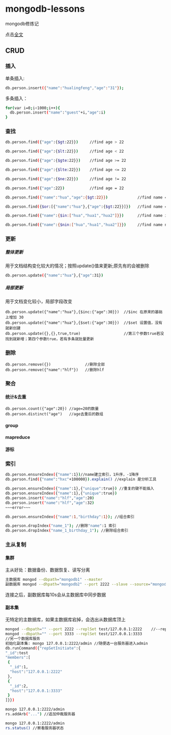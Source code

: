 mongodb-lessons
=====
mongodb修炼记

点击[全文][df1]

## CRUD
### 插入
单条插入:
```sh
db.person.insert({"name":"hualingfeng","age":"31"});
```
多条插入：
```sh
for(var i=0;i<1000;i++){ 
  db.person.insert("name":"guest"+i,"age":i) 
}
```

### 查找
```sh
db.person.find({"age":{$gt:22}})     //find age > 22
```
```sh
db.person.find({"age":{$lt:22}})     //find age < 22
```
```sh
db.person.find({"age":{$gte:22}})    //find age >= 22
```
```sh
db.person.find({"age":{$lte:22}})    //find age <= 22
```
```sh
db.person.find({"age":{$ne:22}})     //find age != 22
```
```sh
db.person.find({"age":22})           //find age = 22
```
```sh
db.person.find({"name":"hua","age":{$gt:22}})             //find name = hua AND age > 22
```
```sh
db.person.find({$or:[{"name":"hua"},{"age":{$gt:22}}]})   //find name = hua||age > 22
```
```sh
db.person.find({"name":{$in:["hua","hua1","hua2"]}})      //find name in ["hua","hua2","hua3"]
```
```sh
db.person.find({"name":{$nin:["hua","hua1","hua2"]}})     //find name not in ["hua","hua1","hua2"]
```

### 更新
##### 整体更新
用于文档结构变化较大的情况；按照update()值来更新;原先有的会被删除 
```sh
db.person.update({"name":"hua"},{"age":31})     
```

##### 局部更新
用于文档变化较小，局部字段改变
```sha
db.person.update({"name":"hua"},{$inc:{"age":30}})  //$inc 在原来的基础上增加 30
db.person.update({"name":"hua"},{$set:{"age":30}})  //$set 设置值，没有就新创建
db.person.update({},{},true,true)                   //第三个参数true若没找到就新增；第四个参数true，若有多条就批量更新
```

### 删除
```sha
db.person.remove({})               //删除全部
db.person.remove({"name":"hlf"})   //删除hlf
```
### 聚合
#### 统计&去重
```sha
db.person.count({"age":20}) //age=20的数量
db.person.distinct("age")   //age去重后的数组
```
#### group
#### mapreduce
#### 游标

### 索引
```sh
db.person.ensureIndex({"name":1})//name建立索引，1升序，-1降序
db.person.find({"name":"hxc"+100000}).explain() //explain 是分析工具

db.person.ensureIndex({"name":1},{"unique":true}) //重复的键不能插入
db.person.ensureIndex({"name":1},{"unique":true})
db.person.insert("name":"hlf","age":20)
db.person.insert("name":"hlf","age":32)
~~~error~~~

db.person.ensureIndex({"name":1,"birthday":1}); //组合索引

db.person.dropIndex("name_1"); //删除"name":1 索引
db.person.dropIndex("name_1_birthday_1"); //删除组合索引
```
### 主从复制
#### 集群
主从好处：数据备份、数据恢复、读写分离
```sh
主数据库 mongod --dbpath="mongodb1" --master
副数据库 mongod --dhpath="mongodb2" --port 2222 --slave --source="mongodb1"
```
连接之后，副数据库每10s会从主数据库中同步数据

#### 副本集
无特定的主数据库，如果主数据库宕掉，会选出从数据库顶上
```sh
mongod --dbpath="" --port 2222 --replSet test/127.0.0.1:2222    //--replSet 集群设置
mongod --dbpath="" --port 3333 --replSet test/127.0.0.1:3333
//另一个数据库服务
初始化副本集: mongo 127.0.0.1:2222/admin //随便选一台服务器进入admin
db.runCommand({"repSetInitiate":{
"_id":test
"members":[
 {
  "_id":1,
  "host":"127.0.0.1:2222"
 },
 {
  "_id":2,
  "host":"127.0.0.1:3333"
 }
]}})

mongo 127.0.0.1:2222/admin 
rs.addArb("...") //追加仲裁服务器

mongo 127.0.0.1:2222/admin 
rs.status() //察看服务器状态
```

[df1]: <http://blog.csdn.net/hechurui/article/category/5627917>







